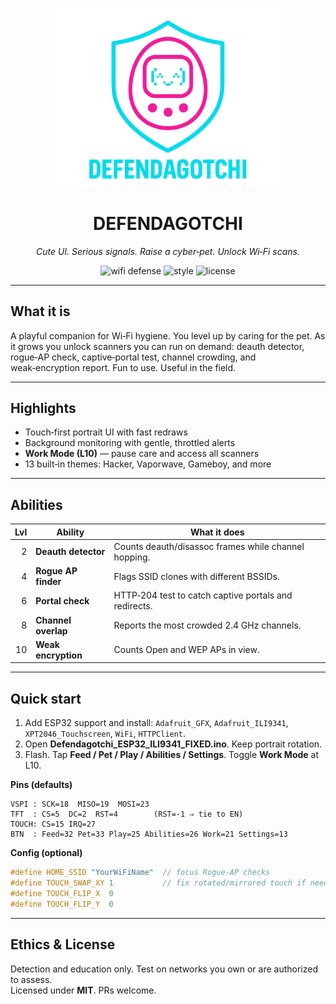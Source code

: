<p align="center">
  <img src="docs/defendagotchi-logo.png" alt="Defendagotchi logo" width="360">
</p>

<h1 align="center">DEFENDAGOTCHI</h1>
<p align="center"><i>Cute UI. Serious signals. Raise a cyber‑pet. Unlock Wi‑Fi scans.</i></p>

<p align="center">
  <img alt="wifi defense" src="https://img.shields.io/badge/wifi%20defense-active-00f0ff">
  <img alt="style" src="https://img.shields.io/badge/style-neon%20tamagotchi-ff2cc3">
  <img alt="license" src="https://img.shields.io/badge/license-MIT-0a0a0a">
</p>

---

## What it is
A playful companion for Wi‑Fi hygiene. You level up by caring for the pet. As it grows you unlock scanners you can run on demand: deauth detector, rogue‑AP check, captive‑portal test, channel crowding, and weak‑encryption report. Fun to use. Useful in the field.

---

## Highlights
- Touch‑first portrait UI with fast redraws
- Background monitoring with gentle, throttled alerts
- **Work Mode (L10)** — pause care and access all scanners
- 13 built‑in themes: Hacker, Vaporwave, Gameboy, and more

---

## Abilities
| Lvl | Ability | What it does |
|---:|---|---|
| 2 | **Deauth detector** | Counts deauth/disassoc frames while channel hopping. |
| 4 | **Rogue AP finder** | Flags SSID clones with different BSSIDs. |
| 6 | **Portal check** | HTTP‑204 test to catch captive portals and redirects. |
| 8 | **Channel overlap** | Reports the most crowded 2.4 GHz channels. |
| 10 | **Weak encryption** | Counts Open and WEP APs in view. |

---

## Quick start
1. Add ESP32 support and install: `Adafruit_GFX`, `Adafruit_ILI9341`, `XPT2046_Touchscreen`, `WiFi`, `HTTPClient`.
2. Open **Defendagotchi_ESP32_ILI9341_FIXED.ino**. Keep portrait rotation.
3. Flash. Tap **Feed / Pet / Play / Abilities / Settings**. Toggle **Work Mode** at L10.

**Pins (defaults)**
```text
VSPI : SCK=18  MISO=19  MOSI=23
TFT  : CS=5  DC=2  RST=4        (RST=-1 ⇒ tie to EN)
TOUCH: CS=15 IRQ=27
BTN  : Feed=32 Pet=33 Play=25 Abilities=26 Work=21 Settings=13
```

**Config (optional)**
```cpp
#define HOME_SSID "YourWiFiName"  // focus Rogue‑AP checks
#define TOUCH_SWAP_XY 1           // fix rotated/mirrored touch if needed
#define TOUCH_FLIP_X  0
#define TOUCH_FLIP_Y  0
```

---

## Ethics & License
Detection and education only. Test on networks you own or are authorized to assess.  
Licensed under **MIT**. PRs welcome.
